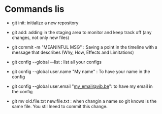 # Commands lis

- git init: initialize a new repository
- git add: adding in the staging area to monitor and keep track off (any changes, not only new files)
- git commit -m "MEANINFUL MSG" : Saving a point in the timeline with a message that describes (Why, How, Effects and Limitations)

- git config --global --list : list all your configs
- git config --global user.name "My name" : To have your name in the config
- git config --global user.email "my_email@vib.be": to have my email in the config

- git mv old.file.txt new.file.txt : when changin a name so git knows is the same file. You stil lneed to commit this change.